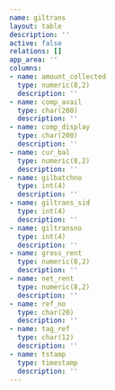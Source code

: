 ```yaml
---
name: giltrans
layout: table
description: ''
active: false
relations: []
app_area: ''
columns:
- name: amount_collected
  type: numeric(8,2)
  description: ''
- name: comp_avail
  type: char(200)
  description: ''
- name: comp_display
  type: char(200)
  description: ''
- name: cur_bal
  type: numeric(8,2)
  description: ''
- name: gilbatchno
  type: int(4)
  description: ''
- name: giltrans_sid
  type: int(4)
  description: ''
- name: giltransno
  type: int(4)
  description: ''
- name: gross_rent
  type: numeric(8,2)
  description: ''
- name: net_rent
  type: numeric(8,2)
  description: ''
- name: ref_no
  type: char(20)
  description: ''
- name: tag_ref
  type: char(12)
  description: ''
- name: tstamp
  type: timestamp
  description: ''
---
```


